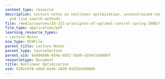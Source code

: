 ```yaml
---
content_type: resource
description: Lecture notes on nonlinear optimization, unconstrained nonlinear optimization,
  and line search methods.
file: /media/courses/16-323-principles-of-optimal-control-spring-2008/9202c6f8ade86e46102081d2be569bbb_lec1.pdf
file_type: application/pdf
learning_resource_types:
- Lecture Notes
ocw_type: OCWFile
parent_title: Lecture Notes
parent_type: CourseSection
parent_uid: 6e894506-654a-dd52-5bd9-a554fa34866f
resourcetype: Document
title: Nonlinear Optimization
uid: 9202c6f8-ade8-6e46-1020-81d2be569bbb
---
```

